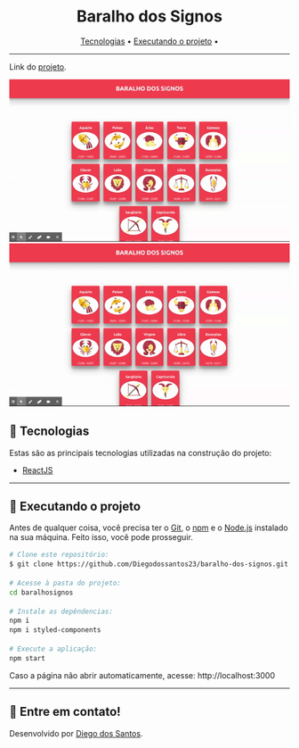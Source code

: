 
<!-- banner -->
<h1 align="center">
  Baralho dos Signos
</h1
---

<!-- index -->
<div align="center">
  
  <a href="#-tecnologias">Tecnologias</a> •
  <a href="#-executando-o-projeto">Executando o projeto</a> •
</div>

---



<p align="center">
  
  Link do [projeto](https://aplicacao-react-1au2pkg4o-diegodossantos23.vercel.app/).
  
  </p>

<!-- imgs -->
<p align="center">

 ![BACKGROUND](https://github.com/Diegodossantos23/baralho-dos-signos/blob/main/assets/baralho-signos.gif?raw=true)
 ![BACKGROUND](https://github.com/Diegodossantos23/baralho-dos-signos/blob/main/assets/baralho-signos.gif?raw=true)
</p>

## 🔨 Tecnologias
Estas são as principais tecnologias utilizadas na construção do projeto:

- [ReactJS](https://reactjs.org/)

---

## 🚀 Executando o projeto

Antes de qualquer coisa, você precisa ter  o [Git](https://git-scm.com), o [npm](https://www.npmjs.com/) e o [Node.js](https://nodejs.org/en/) instalado na sua máquina. Feito isso, você pode prosseguir.

```bash
# Clone este repositório:
$ git clone https://github.com/Diegodossantos23/baralho-dos-signos.git

# Acesse à pasta do projeto:
cd baralhosignos

# Instale as depêndencias:
npm i
npm i styled-components

# Execute a aplicação:
npm start
```

Caso a página não abrir automaticamente, acesse: http://localhost:3000

---


## 🚀 Entre em contato!
Desenvolvido por [Diego dos Santos](https://www.linkedin.com/feed/).
